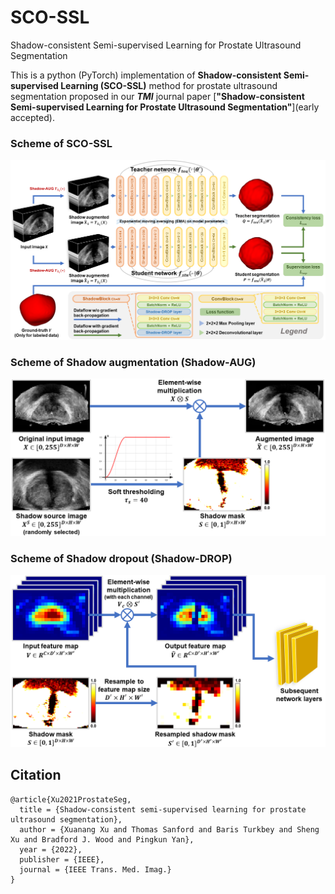 # SCO-SSL
Shadow-consistent Semi-supervised Learning for Prostate Ultrasound Segmentation

This is a python (PyTorch) implementation of **Shadow-consistent Semi-supervised Learning (SCO-SSL)** method for prostate ultrasound segmentation proposed in our ***TMI*** journal paper [**"Shadow-consistent Semi-supervised Learning for Prostate Ultrasound Segmentation"**](early accepted).

### Scheme of SCO-SSL
<img src="./fig1.png"/>


### Scheme of Shadow augmentation (Shadow-AUG)
<img width="600" src="./fig2.png"/>


### Scheme of Shadow dropout (Shadow-DROP)
<img width="600" src="./fig3.png"/>


## Citation
    @article{Xu2021ProstateSeg,
      title = {Shadow-consistent semi-supervised learning for prostate ultrasound segmentation},
      author = {Xuanang Xu and Thomas Sanford and Baris Turkbey and Sheng Xu and Bradford J. Wood and Pingkun Yan},
      year = {2022},
      publisher = {IEEE},
      journal = {IEEE Trans. Med. Imag.}
    }
